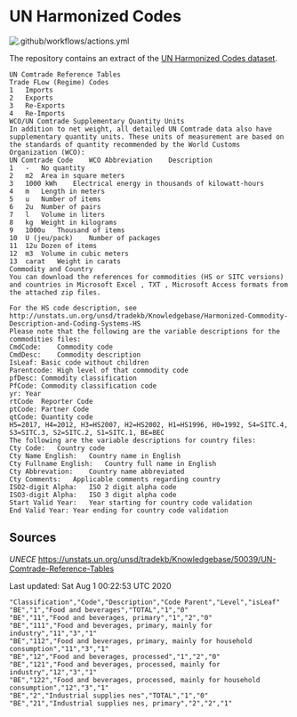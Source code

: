 # UN Harmonized Codes 
![.github/workflows/actions.yml](https://github.com/marek5050/HARMONIZED-CODES/workflows/.github/workflows/actions.yml/badge.svg)

The repository contains an extract of the [UN Harmonized Codes dataset](https://unstats.un.org/unsd/tradekb/Knowledgebase/50039/UN-Comtrade-Reference-Tables). 

```
UN Comtrade Reference Tables
Trade FLow (Regime) Codes
1	Imports
2	Exports
3	Re-Exports
4	Re-Imports
WCO/UN Comtrade Supplementary Quantity Units
In addition to net weight, all detailed UN Comtrade data also have supplementary quantity units. These units of measurement are based on the standards of quantity recommended by the World Customs Organization (WCO):
UN Comtrade Code	WCO Abbreviation	Description
1	-	No quantity
2	m2	Area in square meters
3	1000 kWh	Electrical energy in thousands of kilowatt-hours
4	m	Length in meters
5	u	Number of items
6	2u	Number of pairs
7	l	Volume in liters
8	kg	Weight in kilograms
9	1000u	Thousand of items
10	U (jeu/pack)	Number of packages
11	12u	Dozen of items
12	m3	Volume in cubic meters
13	carat	Weight in carats
Commodity and Country
You can download the references for commodities (HS or SITC versions) and countries in Microsoft Excel , TXT , Microsoft Access formats from the attached zip files.

For the HS code description, see
http://unstats.un.org/unsd/tradekb/Knowledgebase/Harmonized-Commodity-Description-and-Coding-Systems-HS
Please note that the following are the variable descriptions for the commodities files:
CmdCode:	Commodity code
CmdDesc:	Commodity description
IsLeaf:	Basic code without children
Parentcode:	High level of that commodity code
pfDesc:	Commodity classification
PfCode:	Commodity classification code
yr:	Year
rtCode	Reporter Code
ptCode:	Partner Code
qtCode:	Quantity code
H5=2017, H4=2012, H3=HS2007, H2=HS2002, H1=HS1996, H0=1992, S4=SITC.4, S3=SITC.3, S2=SITC.2, S1=SITC.1, BE=BEC
The following are the variable descriptions for country files:
Cty Code:	Country code
Cty Name English:	Country name in English
Cty Fullname English:	Country full name in English
Cty Abbrevation:	Country name abbreviated
Cty Comments:	Applicable comments regarding country
ISO2-digit Alpha:	ISO 2 digit alpha code
ISO3-digit Alpha:	ISO 3 digit alpha code
Start Valid Year:	Year starting for country code validation
End Valid Year:	Year ending for country code validation
```
## Sources
*UNECE*
https://unstats.un.org/unsd/tradekb/Knowledgebase/50039/UN-Comtrade-Reference-Tables

Last updated:  Sat Aug 1 00:22:53 UTC 2020
```
"Classification","Code","Description","Code Parent","Level","isLeaf"
"BE","1","Food and beverages","TOTAL","1","0"
"BE","11","Food and beverages, primary","1","2","0"
"BE","111","Food and beverages, primary, mainly for industry","11","3","1"
"BE","112","Food and beverages, primary, mainly for household consumption","11","3","1"
"BE","12","Food and beverages, processed","1","2","0"
"BE","121","Food and beverages, processed, mainly for industry","12","3","1"
"BE","122","Food and beverages, processed, mainly for household consumption","12","3","1"
"BE","2","Industrial supplies nes","TOTAL","1","0"
"BE","21","Industrial supplies nes, primary","2","2","1"
```
